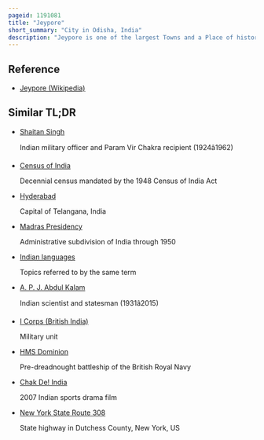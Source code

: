 ```yaml
---
pageid: 1191081
title: "Jeypore"
short_summary: "City in Odisha, India"
description: "Jeypore is one of the largest Towns and a Place of historical Significance in the Koraput District of indian State Odisha. It was established in the Mid 17th Century by vir Vikram Dev. The Kingdom was defeated by the East India Company in 1777 who declared it a Zamindari or Feudatory of the british Crown and much later got acknowledged as a Princely State until its Dissolution in the Dominion of India in 1947."
---
```


## Reference

- [Jeypore (Wikipedia)](https://en.wikipedia.org/?curid=1191081)

## Similar TL;DR

- [Shaitan Singh](/tldr/en/shaitan-singh)

  Indian military officer and Param Vir Chakra recipient (1924â1962)

- [Census of India](/tldr/en/census-of-india)

  Decennial census mandated by the 1948 Census of India Act

- [Hyderabad](/tldr/en/hyderabad)

  Capital of Telangana, India

- [Madras Presidency](/tldr/en/madras-presidency)

  Administrative subdivision of India through 1950

- [Indian languages](/tldr/en/indian-languages)

  Topics referred to by the same term

- [A. P. J. Abdul Kalam](/tldr/en/a-p-j-abdul-kalam)

  Indian scientist and statesman (1931â2015)

- [I Corps (British India)](/tldr/en/i-corps-british-india)

  Military unit

- [HMS Dominion](/tldr/en/hms-dominion)

  Pre-dreadnought battleship of the British Royal Navy

- [Chak De! India](/tldr/en/chak-de-india)

  2007 Indian sports drama film

- [New York State Route 308](/tldr/en/new-york-state-route-308)

  State highway in Dutchess County, New York, US
